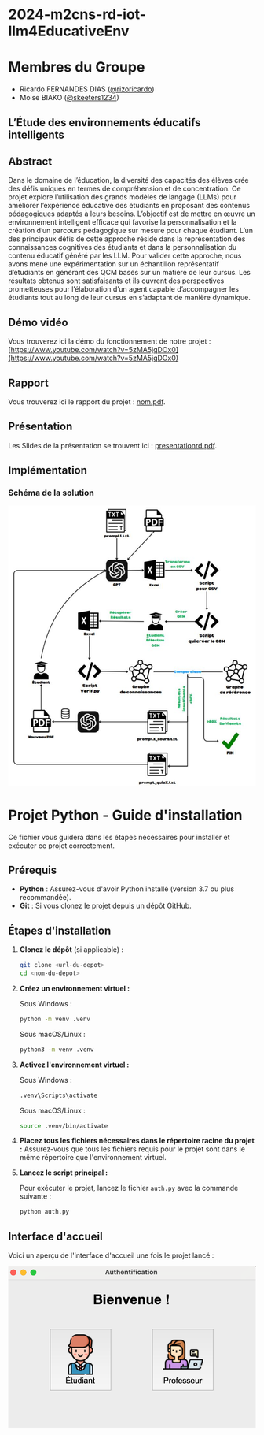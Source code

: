 # 2024-m2cns-rd-iot-llm4EducativeEnv

# Membres du Groupe
* Ricardo FERNANDES DIAS ([@rizoricardo](https://github.com/rizoricardo))
* Moise BIAKO ([@skeeters1234](https://github.com/skeeters1234))

## L’Étude des environnements éducatifs intelligents 

## Abstract
Dans le domaine de l’éducation, la diversité des capacités des élèves crée des défis uniques en termes de compréhension et de concentration. Ce projet explore l’utilisation des grands modèles de langage (LLMs) pour améliorer l’expérience éducative des étudiants en proposant des contenus pédagogiques adaptés à leurs besoins. L’objectif est de mettre en œuvre un environnement intelligent efficace qui favorise la personnalisation et la création d’un parcours pédagogique sur mesure pour chaque étudiant. L’un des principaux défis de cette approche réside dans la représentation des connaissances cognitives des étudiants et dans la personnalisation du contenu éducatif généré par les LLM. Pour valider cette approche, nous avons mené une expérimentation sur un échantillon représentatif d’étudiants en générant des QCM basés sur un matière de leur cursus. Les résultats obtenus sont satisfaisants et ils ouvrent des perspectives prometteuses pour l’élaboration d’un agent capable d’accompagner les étudiants tout au long de leur cursus en s’adaptant de manière dynamique.

## Démo vidéo
Vous trouverez ici la démo du fonctionnement de notre projet : [https://www.youtube.com/watch?v=5zMA5jqDOx0](https://www.youtube.com/watch?v=5zMA5jqDOx0)

## Rapport
Vous trouverez ici le rapport du projet : [nom.pdf](route).

## Présentation
Les Slides de la présentation se trouvent ici : [presentationrd.pdf](docs/presentationrd.pdf).

## Implémentation
### Schéma de la solution

![Schéma](docs/schrd1.JPG)

# Projet Python - Guide d'installation

Ce fichier vous guidera dans les étapes nécessaires pour installer et exécuter ce projet correctement.

## Prérequis

- **Python** : Assurez-vous d'avoir Python installé (version 3.7 ou plus recommandée).
- **Git** : Si vous clonez le projet depuis un dépôt GitHub.

## Étapes d'installation

1. **Clonez le dépôt** (si applicable) :
   ```bash
   git clone <url-du-depot>
   cd <nom-du-depot>
   ```

2. **Créez un environnement virtuel :**
   
   Sous Windows :
   ```bash
   python -m venv .venv
   ```
   Sous macOS/Linux :
   ```bash
   python3 -m venv .venv
   ```

3. **Activez l'environnement virtuel :**
   
   Sous Windows :
   ```bash
   .venv\Scripts\activate
   ```
   Sous macOS/Linux :
   ```bash
   source .venv/bin/activate
   ```

4. **Placez tous les fichiers nécessaires dans le répertoire racine du projet :**
   Assurez-vous que tous les fichiers requis pour le projet sont dans le même répertoire que l'environnement virtuel.

5. **Lancez le script principal :**
   
   Pour exécuter le projet, lancez le fichier `auth.py` avec la commande suivante :
   ```bash
   python auth.py
   ```

## Interface d'accueil

Voici un aperçu de l'interface d'accueil une fois le projet lancé :

![Interface d'accueil](docs/int1.png)
